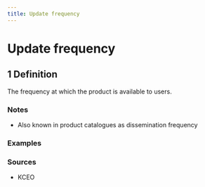 ```yaml
---
title: Update frequency
---
```


# Update frequency

## 1 Definition

The frequency at which the product is available to users.  

### Notes 
- Also known in product catalogues as dissemination frequency

### Examples 

### Sources
- KCEO